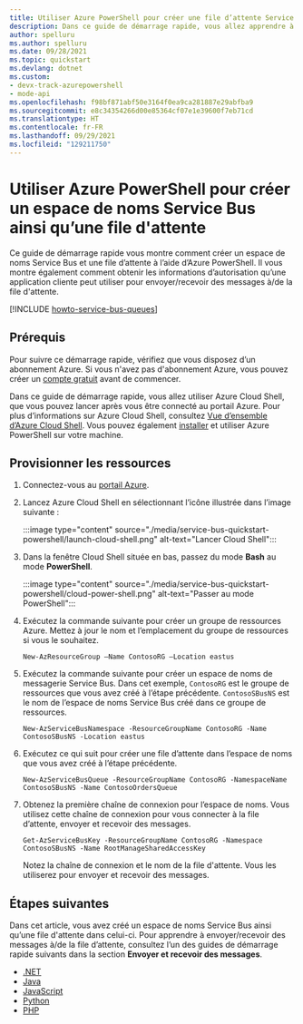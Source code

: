 ```yaml
---
title: Utiliser Azure PowerShell pour créer une file d’attente Service Bus
description: Dans ce guide de démarrage rapide, vous allez apprendre à créer un espace de noms Service Bus puis une file d’attente dans un espace de noms à l’aide d’Azure PowerShell.
author: spelluru
ms.author: spelluru
ms.date: 09/28/2021
ms.topic: quickstart
ms.devlang: dotnet
ms.custom:
- devx-track-azurepowershell
- mode-api
ms.openlocfilehash: f98bf871abf50e3164f0ea9ca281887e29abfba9
ms.sourcegitcommit: e8c34354266d00e85364cf07e1e39600f7eb71cd
ms.translationtype: HT
ms.contentlocale: fr-FR
ms.lasthandoff: 09/29/2021
ms.locfileid: "129211750"
---
```

# <a name="use-azure-powershell-to-create-a-service-bus-namespace-and-a-queue"></a>Utiliser Azure PowerShell pour créer un espace de noms Service Bus ainsi qu’une file d'attente
Ce guide de démarrage rapide vous montre comment créer un espace de noms Service Bus et une file d’attente à l’aide d’Azure PowerShell. Il vous montre également comment obtenir les informations d’autorisation qu’une application cliente peut utiliser pour envoyer/recevoir des messages à/de la file d'attente. 

[!INCLUDE [howto-service-bus-queues](../../includes/howto-service-bus-queues.md)]


## <a name="prerequisites"></a>Prérequis

Pour suivre ce démarrage rapide, vérifiez que vous disposez d’un abonnement Azure. Si vous n'avez pas d'abonnement Azure, vous pouvez créer un [compte gratuit][] avant de commencer. 

Dans ce guide de démarrage rapide, vous allez utiliser Azure Cloud Shell, que vous pouvez lancer après vous être connecté au portail Azure. Pour plus d’informations sur Azure Cloud Shell, consultez [Vue d’ensemble d’Azure Cloud Shell](../cloud-shell/overview.md). Vous pouvez également [installer](/powershell/azure/install-Az-ps) et utiliser Azure PowerShell sur votre machine. 


## <a name="provision-resources"></a>Provisionner les ressources
1. Connectez-vous au [portail Azure](https://portal.azure.com).
2. Lancez Azure Cloud Shell en sélectionnant l’icône illustrée dans l’image suivante : 

    :::image type="content" source="./media/service-bus-quickstart-powershell/launch-cloud-shell.png" alt-text="Lancer Cloud Shell":::
3. Dans la fenêtre Cloud Shell située en bas, passez du mode **Bash** au mode **PowerShell**. 

    :::image type="content" source="./media/service-bus-quickstart-powershell/cloud-power-shell.png" alt-text="Passer au mode PowerShell":::    
4. Exécutez la commande suivante pour créer un groupe de ressources Azure. Mettez à jour le nom et l’emplacement du groupe de ressources si vous le souhaitez. 

    ```azurepowershell-interactive
    New-AzResourceGroup –Name ContosoRG –Location eastus
    ```
5. Exécutez la commande suivante pour créer un espace de noms de messagerie Service Bus. Dans cet exemple, `ContosoRG` est le groupe de ressources que vous avez créé à l’étape précédente. `ContosoSBusNS` est le nom de l’espace de noms Service Bus créé dans ce groupe de ressources. 

    ```azurepowershell-interactive
    New-AzServiceBusNamespace -ResourceGroupName ContosoRG -Name ContosoSBusNS -Location eastus
    ```
6. Exécutez ce qui suit pour créer une file d’attente dans l’espace de noms que vous avez créé à l’étape précédente. 

    ```azurepowershell-interactive
    New-AzServiceBusQueue -ResourceGroupName ContosoRG -NamespaceName ContosoSBusNS -Name ContosoOrdersQueue 
    ```
7. Obtenez la première chaîne de connexion pour l’espace de noms. Vous utilisez cette chaîne de connexion pour vous connecter à la file d’attente, envoyer et recevoir des messages. 

    ```azurepowershell-interactive    
    Get-AzServiceBusKey -ResourceGroupName ContosoRG -Namespace ContosoSBusNS -Name RootManageSharedAccessKey
    ```

    Notez la chaîne de connexion et le nom de la file d'attente. Vous les utiliserez pour envoyer et recevoir des messages. 


## <a name="next-steps"></a>Étapes suivantes
Dans cet article, vous avez créé un espace de noms Service Bus ainsi qu’une file d'attente dans celui-ci. Pour apprendre à envoyer/recevoir des messages à/de la file d’attente, consultez l’un des guides de démarrage rapide suivants dans la section **Envoyer et recevoir des messages**. 

- [.NET](service-bus-dotnet-get-started-with-queues.md)
- [Java](service-bus-java-how-to-use-queues.md)
- [JavaScript](service-bus-nodejs-how-to-use-queues.md)
- [Python](service-bus-python-how-to-use-queues.md)
- [PHP](service-bus-php-how-to-use-queues.md)

[compte gratuit]: https://azure.microsoft.com/free/?ref=microsoft.com&utm_source=microsoft.com&utm_medium=docs&utm_campaign=visualstudio

